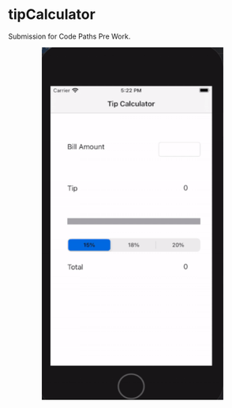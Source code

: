 # tipCalculator
Submission for Code Paths Pre Work.

<p align="center">
  <img width="368" height="716" src="prework.gif">
</p>
